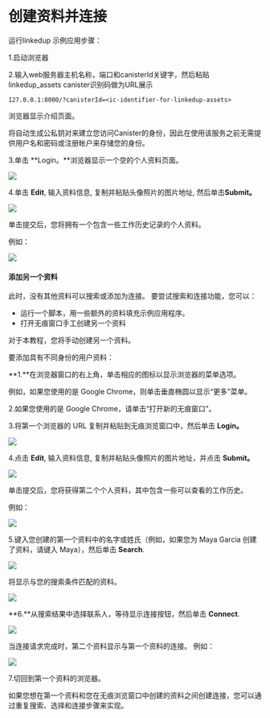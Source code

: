 # 创建资料并连接

运行linkedup 示例应用步骤：

1.启动浏览器

2.输入web服务器主机名称，端口和canisterId关键字，然后粘贴linkedup\_assets canister识别码做为URL展示

```text
127.0.0.1:8000/?canisterId=<ic-identifier-for-linkedup-assets>
```

浏览器显示介绍页面。

将自动生成公私钥对来建立您访问Canister的身份，因此在使用该服务之前无需提供用户名和密码或注册帐户来存储您的身份。

3.单击 **Login。**浏览器显示一个空的个人资料页面。

![](../../.gitbook/assets/image%20%2811%29.png)

4.单击 **Edit**, 输入资料信息, 复制并粘贴头像照片的图片地址, 然后单击**Submit。**

![](../../.gitbook/assets/image%20%286%29.png)

单击提交后，您将拥有一个包含一些工作历史记录的个人资料。

例如：

![](../../.gitbook/assets/image%20%2825%29.png)

#### 添加另一个资料 <a id="_add_another_profile"></a>

此时，没有其他资料可以搜索或添加为连接。 要尝试搜索和连接功能，您可以：

* 运行一个脚本，用一些额外的资料填充示例应用程序。
* 打开无痕窗口手工创建另一个资料

对于本教程，您将手动创建另一个资料。

要添加具有不同身份的用户资料：

**1.**在浏览器窗口的右上角，单击相应的图标以显示浏览器的菜单选项。

例如，如果您使用的是 Google Chrome，则单击垂直椭圆以显示“更多”菜单。

2.如果您使用的是 Google Chrome，请单击“打开新的无痕窗口”。

3.将第一个浏览器的 URL 复制并粘贴到无痕浏览窗口中，然后单击 **Login。**

![](../../.gitbook/assets/image%20%2830%29.png)

4.点击 **Edit**, 输入资料信息, 复制并粘贴头像照片的图片地址，并点击 **Submit。**

![](../../.gitbook/assets/image%20%287%29.png)

单击提交后，您将获得第二个个人资料，其中包含一些可以查看的工作历史。

例如：

![](../../.gitbook/assets/image%20%2828%29.png)

5.键入您创建的第一个资料中的名字或姓氏（例如，如果您为 Maya Garcia 创建了资料，请键入 Maya），然后单击 **Search**.

![](../../.gitbook/assets/image%20%2812%29.png)

将显示与您的搜索条件匹配的资料。

![](../../.gitbook/assets/image%20%2818%29.png)



**6.**从搜索结果中选择联系人，等待显示连接按钮，然后单击 **Connect**.

![](../../.gitbook/assets/image%20%2817%29.png)

当连接请求完成时，第二个资料显示与第一个资料的连接。 例如：

![](../../.gitbook/assets/image%20%2815%29.png)

7.切回到第一个资料的浏览器。

如果您想在第一个资料和您在无痕浏览窗口中创建的资料之间创建连接，您可以通过重复搜索、选择和连接步骤来实现。  


